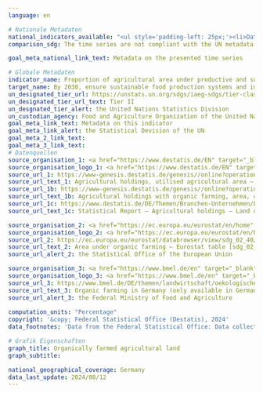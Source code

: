 ```yaml
---
language: en    

# Nationale Metadaten    
national_indicators_available: "<ul style='padding-left: 25px;'><li>Data from the Federal Statistical Office</li> <li> Data from the Federal Ministry of Food and Agriculture</li></ul>"    
comparison_sdg: The time series are not compliant with the UN metadata, but provide additional information.    

goal_meta_national_link_text: Metadata on the presented time series    

# Globale Metadaten    
indicator_name: Proportion of agricultural area under productive and sustainable agriculture    
target_name: By 2030, ensure sustainable food production systems and implement resilient agricultural practices that increase productivity and production, that help maintain ecosystems, that strengthen capacity for adaptation to climate change, extreme weather, drought, flooding and other disasters and that progressively improve land and soil quality    
un_designated_tier_url: https://unstats.un.org/sdgs/iaeg-sdgs/tier-classification/    
un_designated_tier_url_text: Tier II    
un_desgnated_tier_alert: the United Nations Statistics Division    
un_custodian_agency: Food and Agriculture Organization of the United Nations (FAO)    
goal_meta_link_text: Metadata on this indicator    
goal_meta_link_alert: the Statistical Devision of the UN    
goal_meta_2_link_text:     
goal_meta_3_link_text:         
# Datenquellen
source_organisation_1: <a href="https://www.destatis.de/EN" target="_blank"> Federal Statistical Office (Destatis) </a>
source_organisation_logo_1: <a href="https://www.destatis.de/EN" target="_blank"><img src="https://sdg-indikatoren.de/public/OrgImgEn/destatis.png" alt="Logo destatis" style="height:60px; width:148px"/></a>
source_url_1: https://www-genesis.destatis.de/genesis//online?operation=table&code=41271-0001&bypass=true&language=en
source_url_text_1: Agricultural holdings, utilised agricultural area – GENESIS online 41271-0001
source_url_1b: https://www-genesis.destatis.de/genesis//online?operation=table&code=41141-0007&bypass=true&language=en
source_url_text_1b: Agricultural holdings with organic farming, area, organic area – GENESIS online 41141-0007
source_url_1c: https://www.destatis.de/DE/Themen/Branchen-Unternehmen/Landwirtschaft-Forstwirtschaft-Fischerei/Landwirtschaftliche-Betriebe/_inhalt.html#sprg239572
source_url_text_1c: Statistical Report – Agricultural holdings – Land use (only available in German)

source_organisation_2: <a href="https://ec.europa.eu/eurostat/en/home" target="_blank" onclick="return confirm_alert('the Statistical Office of the European Union','En');"> Statistical office of the European Union (Eurostat) </a>
source_organisation_logo_2: <a href="https://ec.europa.eu/eurostat/en/home" target="_blank" onclick="return confirm_alert('the Statistical Office of the European Union','En');"><img src="https://sdg-indikatoren.de/public/OrgImgEn/eurostat.png" alt="Logo eurostat" style="height:60px; width:148px"/></a>
source_url_2: https://ec.europa.eu/eurostat/databrowser/view/sdg_02_40/default/table?lang=en
source_url_text_2: Area under organic farming – Eurostat table [sdg_02_40]
source_url_alert_2: the Statistical Office of the European Union

source_organisation_3: <a href="https://www.bmel.de/en" target="_blank" onclick="return confirm_alert('the Federal Ministry of Food and Agriculture','En');"> Federal Ministry of Food and Agriculture </a>
source_organisation_logo_3: <a href="https://www.bmel.de/en" target="_blank" onclick="return confirm_alert('the Federal Ministry of Food and Agriculture','En');"><img src="https://sdg-indikatoren.de/public/OrgImgEn/bmel.png" alt="Logo bmel" style="height:60px; width:148px"/></a>
source_url_3: https://www.bmel.de/DE/themen/landwirtschaft/oekologischer-landbau/oekologischer-landbau-deutschland.html
source_url_text_3: Organic farming in Germany (only available in German)
source_url_alert_3: the Federal Ministry of Food and Agriculture
    
computation_units: "Percentage"    
copyright: '&copy; Federal Statistical Office (Destatis), 2024'    
data_footnotes: 'Data from the Federal Statistical Office: Data collected in 2010, 2013, 2016 and 2020 (Agricultural Structure Survey).<br>• Estimated data in the intermediate years and from 2021 to 2023.<br>• Länder 2020 partly revised data.'    

# Grafik Eigenschaften    
graph_title: Organically farmed agricultural land
graph_subtitle:     

national_geographical_coverage: Germany    
data_last_update: 2024/08/12    
---
```


<span></span>